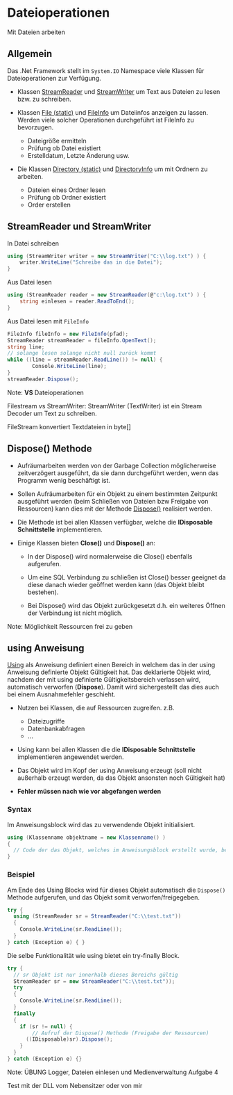 # Dateioperationen

Mit Dateien arbeiten


<!-- .slide: class="left" -->
## Allgemein

Das .Net Framework stellt im `System.IO` Namespace viele Klassen für Dateioperationen zur Verfügung.

* Klassen [StreamReader](https://docs.microsoft.com/de-de/dotnet/api/system.io.streamreader?view=netframework-4.7.2) und [StreamWriter](https://docs.microsoft.com/de-de/dotnet/api/system.io.streamwriter?view=netframework-4.7.2) um Text aus Dateien zu lesen bzw. zu schreiben.

* Klassen [File (static)](https://docs.microsoft.com/de-de/dotnet/api/system.io.file?view=netframework-4.7.2) und [FileInfo](https://docs.microsoft.com/de-de/dotnet/api/system.io.fileinfo?view=netframework-4.7.2) um Dateiinfos anzeigen zu lassen. Werden viele solcher Operationen durchgeführt ist FileInfo zu bevorzugen.

  * Dateigröße ermitteln
  * Prüfung ob Datei existiert
  * Erstelldatum, Letzte Änderung usw.

* Die Klassen [Directory (static)](https://docs.microsoft.com/de-de/dotnet/api/system.io.directory?view=netframework-4.7.2) und [DirectoryInfo](https://docs.microsoft.com/de-de/dotnet/api/system.io.directoryinfo?view=netframework-4.7.2) um mit Ordnern zu arbeiten.
  * Dateien eines Ordner lesen
  * Prüfung ob Ordner existiert
  * Order erstellen


<!-- .slide: class="left" -->
## StreamReader und StreamWriter

In Datei schreiben

```csharp
using (StreamWriter writer = new StreamWriter("C:\\log.txt") ) {
    writer.WriteLine("Schreibe das in die Datei");
}
```

Aus Datei lesen

```csharp
using (StreamReader reader = new StreamReader(@"c:\log.txt") ) {
    string einlesen = reader.ReadToEnd();
}
```

Aus Datei lesen mit `FileInfo`

```csharp
FileInfo fileInfo = new FileInfo(pfad);
StreamReader streamReader = fileInfo.OpenText();
string line;
// solange lesen solange nicht null zurück kommt
while ((line = streamReader.ReadLine()) != null) {
        Console.WriteLine(line);
}
streamReader.Dispose();
```

Note: **VS** Dateioperationen

Filestream vs StreamWriter: StreamWriter (TextWriter) ist ein Stream Decoder um Text zu schreiben.

FileStream konvertiert Textdateien in byte[]


<!-- .slide: class="left" -->
## Dispose() Methode

* Aufräumarbeiten werden von der Garbage Collection möglicherweise zeitverzögert ausgeführt, da sie dann durchgeführt werden, wenn das Programm wenig beschäftigt ist.

* Sollen Aufräumarbeiten für ein Objekt zu einem bestimmten Zeitpunkt ausgeführt werden (beim Schließen von Dateien bzw Freigabe von Ressourcen) kann dies mit der Methode [Dispose()](https://docs.microsoft.com/de-de/dotnet/standard/garbage-collection/implementing-dispose) realisiert werden.

* Die Methode ist bei allen Klassen verfügbar, welche die **IDisposable Schnittstelle** implementieren.

* Einige Klassen bieten **Close()** und **Dispose()** an:

  * In der Dispose() wird normalerweise die Close() ebenfalls aufgerufen.

  * Um eine SQL Verbindung zu schließen ist Close() besser geeignet da diese danach wieder geöffnet werden kann (das Objekt bleibt bestehen).

  * Bei Dispose() wird das Objekt zurückgesetzt d.h. ein weiteres Öffnen der Verbindung ist nicht möglich.

Note: Möglichkeit Ressourcen frei zu geben


<!-- .slide: class="left" -->
## using Anweisung

[Using](https://docs.microsoft.com/de-de/dotnet/csharp/language-reference/keywords/using-statement) als Anweisung definiert einen Bereich in welchem das in der using Anweisung definierte Objekt Gültigkeit hat. Das deklarierte Objekt wird, nachdem der mit using definierte Gültigkeitsbereich verlassen wird, automatisch verworfen (**Dispose**). Damit wird sichergestellt das dies auch bei einem Ausnahmefehler geschieht.

* Nutzen bei Klassen, die auf Ressourcen zugreifen. z.B. 

  * Dateizugriffe
  * Datenbankabfragen
  * ...

* Using kann bei allen Klassen die die **IDisposable Schnittstelle** implementieren angewendet werden.

* Das Objekt wird im Kopf der using Anweisung erzeugt (soll nicht außerhalb erzeugt werden, da das Objekt ansonsten noch Gültigkeit hat)

* **Fehler müssen nach wie vor abgefangen werden**


<!-- .slide: class="left" -->
### Syntax

Im Anweisungsblock wird das zu verwendende Objekt initialisiert.

```csharp
using (Klassenname objektname = new Klassenname() )
{
  // Code der das Objekt, welches im Anweisungsblock erstellt wurde, benutzt.
}
```


<!-- .slide: class="left" -->
### Beispiel

Am Ende des Using Blocks wird für dieses Objekt automatisch die `Dispose()` Methode aufgerufen, und das Objekt somit verworfen/freigegeben.

```csharp
try {
  using (StreamReader sr = StreamReader("C:\\test.txt"))
  {
    Console.WriteLine(sr.ReadLine());
  }
} catch (Exception e) { }
```

Die selbe Funktionalität wie using bietet ein try-finally Block.

```csharp
try {
  // sr Objekt ist nur innerhalb dieses Bereichs gültig
  StreamReader sr = new StreamReader("C:\\test.txt"));
  try
  {
    Console.WriteLine(sr.ReadLine());
  }
  finally
  {
    if (sr != null) {
        // Aufruf der Dispose() Methode (Freigabe der Ressourcen)
      ((IDisposable)sr).Dispose();
    }
  }
} catch (Exception e) {}
```

Note: ÜBUNG Logger, Dateien einlesen und Medienverwaltung Aufgabe 4

Test mit der DLL vom Nebensitzer oder von mir